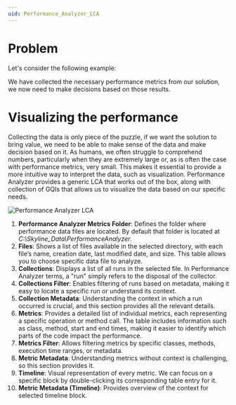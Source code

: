 ```yaml
---
uid: Performance_Analyzer_LCA
---
```


# Problem

Let's consider the following example:

We have collected the necessary performance metrics from our solution, we now need to make decisions based on those results.

# Visualizing the performance

Collecting the data is only piece of the puzzle, if we want the solution to bring value, we need to be able to make sense of the data and make decision based on it. As humans, we often struggle to comprehend numbers, particularly when they are extremely large or, as is often the case with performance metrics, very small. This makes it essential to provide a more intuitive way to interpret the data, such as visualization. Performance Analyzer provides a generic LCA that works out of the box, along with collection of GQIs that allows us to visualize the data based on our specific needs.

![Performance Analyzer LCA](~/user-guide/images/performance_analyzer_lca.png)

1.	**Performance Analyzer Metrics Folder**: Defines the folder where performance data files are located. By default that folder is located at *C:\Skyline_Data\PerformanceAnalyzer*.
2.	**Files**: Shows a list of files available in the selected directory, with each file’s name, creation date, last modified date, and size. This table allows you to choose specific data file to analyze.
3.	**Collections**: Displays a list of all runs in the selected file. In Performance Analyzer terms, a "run" simply refers to the disposal of the collector.
4.	**Collections Filter**: Enables filtering of runs based on metadata, making it easy to locate a specific run or understand its context.
5.	**Collection Metadata**: Understanding the context in which a run occurred is crucial, and this section provides all the relevant details. 
6.	**Metrics**: Provides a detailed list of individual metrics, each representing a specific operation or method call. The table includes information such as class, method, start and end times, making it easier to identify which parts of the code impact the performance. 
7.	**Metrics Filter**: Allows filtering metrics by specific classes, methods, execution time ranges, or metadata.
8.	**Metric Metadata**: Understanding metrics without context is challenging, so this section provides it.
9.	**Timeline**: Visual representation of every metric. We can focus on a specific block by double-clicking its corresponding table entry for it.
10.	**Metric Metadata (Timeline)**: Provides overview of the context for selected timeline block.
